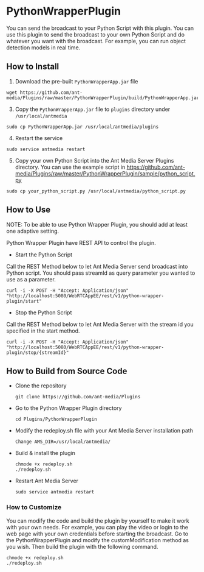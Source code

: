 # PythonWrapperPlugin

You can send the broadcast to your Python Script with this plugin. You can use this plugin to send the broadcast to your own Python Script and do whatever you want with the broadcast. For example, you can run object detection models in real time.

## How to Install

1. Download the pre-built `PythonWrapperApp.jar` file
  ```
  wget https://github.com/ant-media/Plugins/raw/master/PythonWrapperPlugin/build/PythonWrapperApp.jar
  ```
3. Copy the `PythonWrapperApp.jar` file to `plugins` directory under `/usr/local/antmedia`
  ```
  sudo cp PythonWrapperApp.jar /usr/local/antmedia/plugins
  ```
4. Restart the service
  ```
  sudo service antmedia restart
  ```
5. Copy your own Python Script into the Ant Media Server Plugins directory. You can use the example script in https://github.com/ant-media/Plugins/raw/master/PythonWrapperPlugin/sample/python_script.py
  ```
  sudo cp your_python_script.py /usr/local/antmedia/python_script.py
  ```
    
## How to Use

NOTE: To be able to use Python Wrapper Plugin, you should add at least one adaptive setting.

Python Wrapper Plugin have REST API to control the plugin.

* Start the Python Script

Call the REST Method below to let Ant Media Server send broadcast into Python script. You should pass streamId as query parameter you wanted to use as a parameter.
   ```
   curl -i -X POST -H "Accept: Application/json" "http://localhost:5080/WebRTCAppEE/rest/v1/python-wrapper-plugin/start"
   ```

* Stop the Python Script

Call the REST Method below to let Ant Media Server with the stream id you specified in the start method.
   ```
   curl -i -X POST -H "Accept: Application/json" "http://localhost:5080/WebRTCAppEE/rest/v1/python-wrapper-plugin/stop/{streamId}"
   ```



## How to Build from Source Code

- Clone the repository

  ```
  git clone https://github.com/ant-media/Plugins
  ```

- Go to the Python Wrapper Plugin directory

  ```
  cd Plugins/PythonWrapperPlugin
  ```

- Modify the redeploy.sh file with your Ant Media Server installation path

  ```
  Change AMS_DIR=/usr/local/antmedia/
  ```

- Build & install the plugin

  ```
  chmode +x redeploy.sh
  ./redeploy.sh
  ```

- Restart Ant Media Server

  ```
  sudo service antmedia restart
  ```

### How to Customize
You can modify the code and build the plugin by yourself to make it work with your own needs. For example, you can play the video or login to the web page with your own credentials before starting the broadcast.
Go to the PythonWrapperPlugin and modify the customModification method as you wish. Then build the plugin with the following command.

  ```
  chmode +x redeploy.sh
  ./redeploy.sh
  ```
